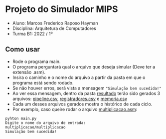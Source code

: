 # Projeto do Simulador MIPS

- Aluno: Marcos Frederico Raposo Hayman
- Disciplina: Arquitetura de Computadores
- Turma B1: 2022 / 1º

## Como usar

- Rode o programa main.
- O programa perguntará qual o arquivo que deseja simular (Deve ter a extensão .asm).
- Insira o caminho e o nome do arquivo a partir da pasta em que o programa está sendo rodado.
- Se não houver erros, será vista a mensagem `"Simulação bem sucedida!"`
- Ao ver essa mensagem, dentro da pasta [resultado](resultado) terão sido gerados 3 arquivos: [pipeline.csv](resultado/pipeline.csv), [registradores.csv](resultado/registradores.csv) e [memoria.csv](resultado/memoria.csv)
- Cada um desses arquivos gerados mostra o histórico de cada ciclo.
- Por exemplo, caso queire rodar o arquivo [multiplicacao.asm](multiplicacao/multiplicacao.asm):

```
pyhton main.py
Digite o nome do arquivo de entrada:
multiplicacao/multiplicacao
Simulação bem sucedida!
```
